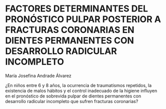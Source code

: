 # FACTORES	DETERMINANTES	DEL	PRONÓSTICO	PULPAR	POSTERIOR	A	FRACTURAS	CORONARIAS	EN	DIENTES	PERMANENTES	CON	DESARROLLO RADICULAR	INCOMPLETO

María	Josefina	Andrade	Álvarez	


¿En	 niños	 entre	 6	 y	 8	 años,	 la	 ocurrencia	 de	 traumatismos	 repetidos,	 la	 existencia	 de	malos	 hábitos	 y	 el	 control	 inadecuado	 de	 la	 higiene	 influyen	 en	 el	 pronóstico	 de	sobrevida	 pulpar	 de	 dientes	 permanentes	 con	 desarrollo	 radicular	 incompleto	 que	sufren	fracturas	coronarias?
